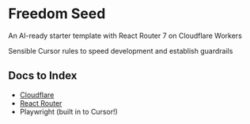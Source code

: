 # Freedom Seed

An AI-ready starter template with React Router 7 on Cloudflare Workers

Sensible Cursor rules to speed development and establish guardrails

## Docs to Index

- [Cloudflare](https://developers.cloudflare.com/llms.txt)
- [React Router](https://reactrouter.com/home)
- Playwright (built in to Cursor!)
